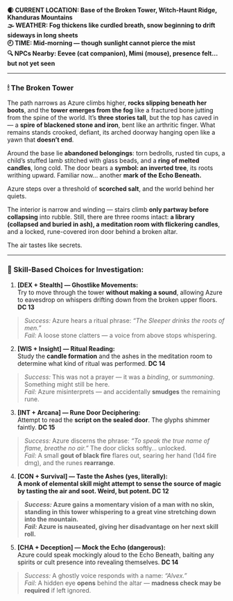**🌒 CURRENT LOCATION: Base of the Broken Tower, Witch-Haunt Ridge, Khanduras Mountains**  
**🌫 WEATHER: Fog thickens like curdled breath, snow beginning to drift sideways in long sheets**  
**🕘 TIME: Mid-morning — though sunlight cannot pierce the mist**  
**🔍 NPCs Nearby: Eevee (cat companion), Mimi (mouse), presence felt… but not yet seen**

---

### 🕯 The Broken Tower

The path narrows as Azure climbs higher, **rocks slipping beneath her boots**, and the **tower emerges from the fog** like a fractured bone jutting from the spine of the world. It’s **three stories tall**, but the top has caved in — a **spire of blackened stone and iron**, bent like an arthritic finger. What remains stands crooked, defiant, its arched doorway hanging open like a yawn that **doesn’t end**.

Around the base lie **abandoned belongings**: torn bedrolls, rusted tin cups, a child’s stuffed lamb stitched with glass beads, and a **ring of melted candles**, long cold. The door bears a **symbol: an inverted tree**, its roots writhing upward. Familiar now… another **mark of the Echo Beneath.**

Azure steps over a threshold of **scorched salt**, and the world behind her quiets.

The interior is narrow and winding — stairs climb **only partway before collapsing** into rubble. Still, there are three rooms intact: **a library (collapsed and buried in ash), a meditation room with flickering candles**, and a locked, rune-covered iron door behind a broken altar.

The air tastes like secrets.

---

### 🎲 Skill-Based Choices for Investigation:

1. **[DEX + Stealth] — Ghostlike Movements:**  
    Try to move through the tower **without making a sound**, allowing Azure to eavesdrop on whispers drifting down from the broken upper floors. **DC 13**
    

> _Success:_ Azure hears a ritual phrase: _“The Sleeper drinks the roots of men.”_  
> _Fail:_ A loose stone clatters — a voice from above stops whispering.

2. **[WIS + Insight] — Ritual Reading:**  
    Study the **candle formation** and the ashes in the meditation room to determine what kind of ritual was performed. **DC 14**
    

> _Success:_ This was not a prayer — it was a _binding_, or _summoning_. Something might still be here.  
> _Fail:_ Azure misinterprets — and accidentally **smudges** the remaining rune.

3. **[INT + Arcana] — Rune Door Deciphering:**  
    Attempt to read the **script on the sealed door**. The glyphs shimmer faintly. **DC 15**
    

> _Success:_ Azure discerns the phrase: _“To speak the true name of flame, breathe no air.”_ The door clicks softly… unlocked.  
> _Fail:_ A small **gout of black fire** flares out, searing her hand (1d4 fire dmg), and the runes **rearrange**.

4. **[CON + Survival] — Taste the Ashes (yes, literally):**  
    **A monk of elemental skill might attempt to sense the source of magic by tasting the air and soot. Weird, but potent. DC 12**
    

> **_Success:_ Azure gains a momentary vision of a man with no skin, standing in this tower whispering to a great vine stretching down into the mountain.**  
> **_Fail:_ Azure is nauseated, giving her disadvantage on her next skill roll.**

5. **[CHA + Deception] — Mock the Echo (dangerous):**  
    Azure could speak mockingly aloud to the Echo Beneath, baiting any spirits or cult presence into revealing themselves. **DC 14**
    

> _Success:_ A ghostly voice responds with a name: _“Alvex.”_  
> _Fail:_ A hidden eye **opens** behind the altar — **madness check may be required** if left ignored.